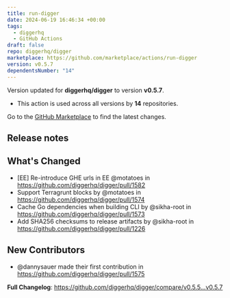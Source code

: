 ```yaml
---
title: run-digger
date: 2024-06-19 16:46:34 +00:00
tags:
  - diggerhq
  - GitHub Actions
draft: false
repo: diggerhq/digger
marketplace: https://github.com/marketplace/actions/run-digger
version: v0.5.7
dependentsNumber: "14"
---
```



Version updated for **diggerhq/digger** to version **v0.5.7**.
- This action is used across all versions by **14** repositories.

Go to the [GitHub Marketplace](https://github.com/marketplace/actions/run-digger) to find the latest changes.

## Release notes

## What's Changed
* [EE] Re-introduce GHE urls in EE @motatoes in https://github.com/diggerhq/digger/pull/1582
* Support Terragrunt blocks by @motatoes in https://github.com/diggerhq/digger/pull/1574
* Cache Go dependencies when building CLI by @sikha-root in https://github.com/diggerhq/digger/pull/1573
* Add SHA256 checksums to release artifacts by @sikha-root in https://github.com/diggerhq/digger/pull/1226

## New Contributors
* @dannysauer made their first contribution in https://github.com/diggerhq/digger/pull/1575

**Full Changelog**: https://github.com/diggerhq/digger/compare/v0.5.5...v0.5.7
